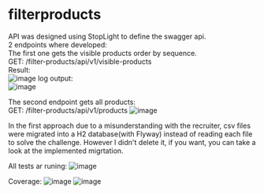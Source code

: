 # filterproducts
API was designed using StopLight to define the swagger api.</br>
2 endpoints where developed:</br>
The first one gets the visible products order by sequence.</br>
GET: /filter-products/api/v1/visible-products</br>
Result:</br>
![image](https://user-images.githubusercontent.com/16559193/236650407-49da31f8-4974-46bc-83da-18537b8cd780.png)
log output:</br>
![image](https://user-images.githubusercontent.com/16559193/236650191-0cdfe73a-ce00-4a49-921d-9dda99082123.png)

The second endpoint gets all products:</br>
GET: /filter-products/api/v1/products
![image](https://user-images.githubusercontent.com/16559193/236650459-e7d53db2-2a66-4531-ac79-b597a39984bc.png)

In the first approach due to a misunderstanding with the recruiter, csv files were migrated into a H2 database(with Flyway) instead of reading each file to solve the challenge. However I didn't delete it, if you want, you can take a look at the implemented migrtation.

All tests ar runing:
![image](https://user-images.githubusercontent.com/16559193/236660365-2a3ffa59-d7f8-4acf-afb2-2a659160db4c.png)

Coverage:
![image](https://user-images.githubusercontent.com/16559193/236661148-e0bf0558-5d68-4cd4-9cf7-d0965f6d1967.png)
![image](https://user-images.githubusercontent.com/16559193/236661188-41e92d5f-8b58-4b8b-a723-308ca1d91a79.png)





